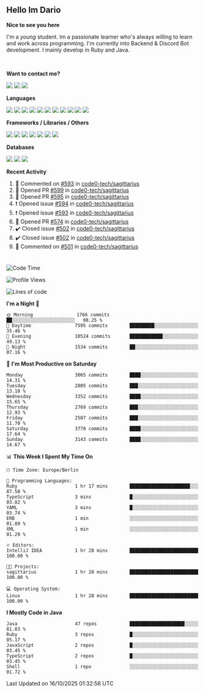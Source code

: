 <h2>Hello Im Dario</h2>

**Nice to see you here**

I'm a *young* student. Im a passionate learner who's always willing to learn and work across
programming. I'm currently into Backend & Discord Bot development. I mainly develop in Ruby and Java.

<br/>

**Want to contact me?**

<a href="https://github.com/knerio"><img src="https://img.shields.io/badge/-Github-blue?style=for-the-badge&logo=github&logoColor=white"/></a> <a href="https://discord.com/users/639416958923702292"><img src="https://img.shields.io/badge/-knerio-blue?style=for-the-badge&logo=discord&logoColor=white"/></a> <a href="https://twitch.tv/dopalos_"><img src="https://img.shields.io/badge/-twitch-blue?style=for-the-badge&logo=twitch&logoColor=white"/></a>

**Languages**

<img src="https://img.shields.io/badge/-Java-blue?style=for-the-badge&logo=java&logoColor=white"/> <img src="https://img.shields.io/badge/-Ruby-blue?style=for-the-badge&logo=Ruby&logoColor=white"/> <img src="https://img.shields.io/badge/-Git-blue?style=for-the-badge&logo=Git&logoColor=white"/> <img src="https://img.shields.io/badge/-HTML-blue?style=for-the-badge&logo=html5&logoColor=white"/> <img src="https://img.shields.io/badge/-CSS-blue?style=for-the-badge&logo=CSS3&logoColor=white"/> <img src="https://img.shields.io/badge/-Javascript-blue?style=for-the-badge&logo=javascript&logoColor=white"/> <img src="https://img.shields.io/badge/-Typescript-blue?style=for-the-badge&logo=TypeScript&logoColor=white"/> <img src="https://img.shields.io/badge/-Kotlin-blue?style=for-the-badge&logo=kotlin&logoColor=white"/> <img src="https://img.shields.io/badge/-SQL-blue?style=for-the-badge&logo=MYSQL&logoColor=white"/> <img src="https://img.shields.io/badge/-Markdown-blue?style=for-the-badge&logo=Markdown&logoColor=white"/> <img src="https://img.shields.io/badge/-JSON-blue?style=for-the-badge&logo=JSON&logoColor=white"/>
<br/>

 **Frameworks / Libraries / Others**

<img src="https://img.shields.io/badge/-Ruby_On_Rails-blue?style=for-the-badge&logo=ruby-on-rails&logoColor=white"/> <img src="https://img.shields.io/badge/-JDA-blue?style=for-the-badge&logo=JDA&logoColor=white"/> <img src="https://img.shields.io/badge/-Bootstrap-blue?style=for-the-badge&logo=Bootstrap&logoColor=white"/> <img src="https://img.shields.io/badge/-Node.JS-blue?style=for-the-badge&logo=node.js&logoColor=white"/> <img src="https://img.shields.io/badge/-React-blue?style=for-the-badge&logo=React&logoColor=white"/> <img src="https://img.shields.io/badge/-Express-blue?style=for-the-badge&logo=Express&logoColor=white"/> <img src="https://img.shields.io/badge/-Next.Js-blue?style=for-the-badge&logo=Next.Js&logoColor=white"/>

**Databases**

<img src="https://img.shields.io/badge/-MongoDB-blue?style=for-the-badge&logo=mongodb&logoColor=white"/> <img src="https://img.shields.io/badge/-MariaDB-blue?style=for-the-badge&logo=MariaDB&logoColor=white"/>
<img src="https://img.shields.io/badge/-PostgreSQL-blue?style=for-the-badge&logo=PostgreSQl&logoColor=white"/>

**Recent Activity**

<!--RECENT_ACTIVITY:start-->
1. 💬 Commented on [#593](https://github.com/code0-tech/sagittarius/issues/593#issuecomment-3412621284) in [code0-tech/sagittarius](https://github.com/code0-tech/sagittarius)<br>
2. 💪 Opened PR [#599](undefined) in [code0-tech/sagittarius](https://github.com/code0-tech/sagittarius)<br>
3. 💪 Opened PR [#595](undefined) in [code0-tech/sagittarius](https://github.com/code0-tech/sagittarius)<br>
4. ❗️ Opened issue [#594](https://github.com/code0-tech/sagittarius/issues/594) in [code0-tech/sagittarius](https://github.com/code0-tech/sagittarius)<br>
5. ❗️ Opened issue [#593](https://github.com/code0-tech/sagittarius/issues/593) in [code0-tech/sagittarius](https://github.com/code0-tech/sagittarius)<br>
6. 💪 Opened PR [#574](undefined) in [code0-tech/sagittarius](https://github.com/code0-tech/sagittarius)<br>
7. ✔️ Closed issue [#502](https://github.com/code0-tech/sagittarius/issues/502) in [code0-tech/sagittarius](https://github.com/code0-tech/sagittarius)<br>
8. ✔️ Closed issue [#502](https://github.com/code0-tech/sagittarius/issues/502) in [code0-tech/sagittarius](https://github.com/code0-tech/sagittarius)<br>
9. 💬 Commented on [#501](https://github.com/code0-tech/sagittarius/issues/501#issuecomment-3308892031) in [code0-tech/sagittarius](https://github.com/code0-tech/sagittarius)<br>
<!--RECENT_ACTIVITY:end-->
 
#

<!--START_SECTION:waka-->
![Code Time](http://img.shields.io/badge/Code%20Time-1%2C283%20hrs%2043%20mins-blue)

![Profile Views](http://img.shields.io/badge/Profile%20Views-0-blue)

![Lines of code](https://img.shields.io/badge/From%20Hello%20World%20I%27ve%20Written-1.5%20million%20lines%20of%20code-blue)

**I'm a Night 🦉** 

```text
🌞 Morning                1766 commits        ██░░░░░░░░░░░░░░░░░░░░░░░   08.25 % 
🌆 Daytime                7595 commits        █████████░░░░░░░░░░░░░░░░   35.46 % 
🌃 Evening                10524 commits       ████████████░░░░░░░░░░░░░   49.13 % 
🌙 Night                  1534 commits        ██░░░░░░░░░░░░░░░░░░░░░░░   07.16 % 
```
📅 **I'm Most Productive on Saturday** 

```text
Monday                   3065 commits        ████░░░░░░░░░░░░░░░░░░░░░   14.31 % 
Tuesday                  2805 commits        ███░░░░░░░░░░░░░░░░░░░░░░   13.10 % 
Wednesday                3352 commits        ████░░░░░░░░░░░░░░░░░░░░░   15.65 % 
Thursday                 2769 commits        ███░░░░░░░░░░░░░░░░░░░░░░   12.93 % 
Friday                   2507 commits        ███░░░░░░░░░░░░░░░░░░░░░░   11.70 % 
Saturday                 3778 commits        ████░░░░░░░░░░░░░░░░░░░░░   17.64 % 
Sunday                   3143 commits        ████░░░░░░░░░░░░░░░░░░░░░   14.67 % 
```


📊 **This Week I Spent My Time On** 

```text
🕑︎ Time Zone: Europe/Berlin

💬 Programming Languages: 
Ruby                     1 hr 17 mins        ██████████████████████░░░   87.58 % 
TypeScript               3 mins              █░░░░░░░░░░░░░░░░░░░░░░░░   03.82 % 
YAML                     3 mins              █░░░░░░░░░░░░░░░░░░░░░░░░   03.74 % 
ERB                      1 min               ░░░░░░░░░░░░░░░░░░░░░░░░░   01.89 % 
XML                      1 min               ░░░░░░░░░░░░░░░░░░░░░░░░░   01.29 % 

🔥 Editors: 
IntelliJ IDEA            1 hr 28 mins        █████████████████████████   100.00 % 

🐱‍💻 Projects: 
sagittarius              1 hr 28 mins        █████████████████████████   100.00 % 

💻 Operating System: 
Linux                    1 hr 28 mins        █████████████████████████   100.00 % 
```

**I Mostly Code in Java** 

```text
Java                     47 repos            ████████████████████░░░░░   81.03 % 
Ruby                     3 repos             █░░░░░░░░░░░░░░░░░░░░░░░░   05.17 % 
JavaScript               2 repos             █░░░░░░░░░░░░░░░░░░░░░░░░   03.45 % 
TypeScript               2 repos             █░░░░░░░░░░░░░░░░░░░░░░░░   03.45 % 
Shell                    1 repo              ░░░░░░░░░░░░░░░░░░░░░░░░░   01.72 % 
```




 Last Updated on 16/10/2025 01:32:58 UTC
<!--END_SECTION:waka-->

